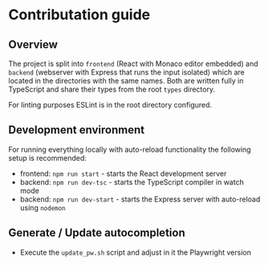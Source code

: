 # Contributation guide

## Overview

The project is split into `frontend` (React with Monaco editor embedded) and `backend` (webserver with Express that runs the input isolated) which are located in the directories with the same names. Both are written fully in TypeScript and share their types from the root `types` directory.

For linting purposes ESLint is in the root directory configured.

## Development environment

For running everything locally with auto-reload functionality the following setup is recommended:

- frontend: `npm run start` - starts the React development server
- backend: `npm run dev-tsc` - starts the TypeScript compiler in watch mode
- backend: `npm run dev-start` - starts the Express server with auto-reload using `nodemon`

## Generate / Update autocompletion

- Execute the `update_pw.sh` script and adjust in it the Playwright version
